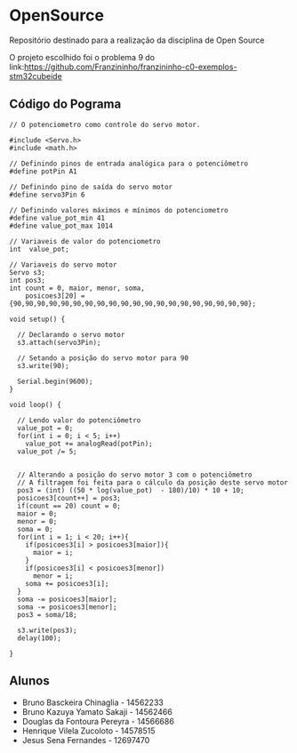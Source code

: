 # OpenSource
Repositório destinado para a realização da disciplina de Open Source

O projeto escolhido foi o problema 9 do link:https://github.com/Franzininho/franzininho-c0-exemplos-stm32cubeide

## Código do Pograma
```INO
// O potenciometro como controle do servo motor.

#include <Servo.h>
#include <math.h>

// Definindo pinos de entrada analógica para o potenciômetro
#define potPin A1

// Definindo pino de saída do servo motor
#define servo3Pin 6

// Definindo valores máximos e mínimos do potenciometro
#define value_pot_min 41
#define value_pot_max 1014

// Variaveis de valor do potenciometro
int  value_pot;

// Variaveis do servo motor
Servo s3;
int pos3;
int count = 0, maior, menor, soma,
    posicoes3[20] = {90,90,90,90,90,90,90,90,90,90,90,90,90,90,90,90,90,90,90,90};

void setup() {

  // Declarando o servo motor
  s3.attach(servo3Pin);

  // Setando a posição do servo motor para 90
  s3.write(90);

  Serial.begin(9600);
}

void loop() {

  // Lendo valor do potenciômetro
  value_pot = 0;
  for(int i = 0; i < 5; i++)
    value_pot += analogRead(potPin);
  value_pot /= 5;

  
  // Alterando a posição do servo motor 3 com o potenciômetro
  // A filtragem foi feita para o cálculo da posição deste servo motor
  pos3 = (int) ((50 * log(value_pot)  - 180)/10) * 10 + 10;
  posicoes3[count++] = pos3;
  if(count == 20) count = 0;
  maior = 0;
  menor = 0;
  soma = 0;
  for(int i = 1; i < 20; i++){
    if(posicoes3[i] > posicoes3[maior]){
      maior = i;
    }
    if(posicoes3[i] < posicoes3[menor])
      menor = i;
    soma += posicoes3[i];
  }
  soma -= posicoes3[maior];
  soma -= posicoes3[menor];
  pos3 = soma/18;

  s3.write(pos3);
  delay(100);

}
```

## Alunos
* Bruno Basckeira Chinaglia - 14562233
* Bruno Kazuya Yamato Sakaji - 14562466
* Douglas da Fontoura Pereyra - 14566686
* Henrique Vilela Zucoloto - 14578515
* Jesus Sena Fernandes - 12697470
